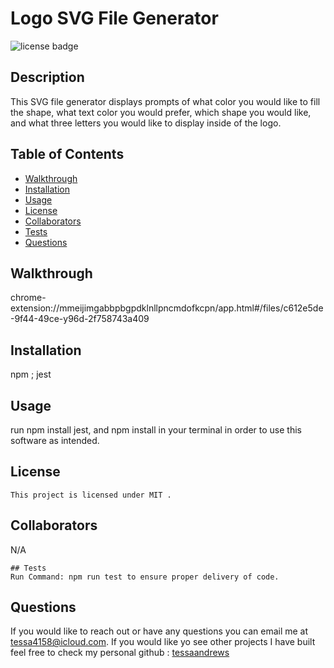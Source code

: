# Logo SVG File Generator
  ![license badge](https://img.shields.io/badge/license-MIT-blue.svg)

  ## Description
  This SVG file generator displays prompts of what color you would like to fill the shape, what text color you would prefer, which shape you would like, and what three letters you would like to display inside of the logo.

  ## Table of Contents
  * [Walkthrough](#walkthrough)
  * [Installation](#installation) 
  * [Usage](#usage) 
   * [License](#license)
  * [Collaborators](#collaborators) 
  * [Tests](#test)
  * [Questions](#questions)
  
  ## Walkthrough

  chrome-extension://mmeijimgabbpbgpdklnllpncmdofkcpn/app.html#/files/c612e5de-9f44-49ce-y96d-2f758743a409



  ## Installation
  npm ; jest

  ## Usage
  run npm install jest, and npm install in your terminal in order to use this software as intended.

   ## License
    
    This project is licensed under MIT .

  ## Collaborators
  N/A

    ## Tests
    Run Command: npm run test to ensure proper delivery of code.

 
 ## Questions

 If you would like to reach out or have any questions you can email me at [tessa4158@icloud.com](mailto:tessa4158@icloud.com).
 If you would like yo see other projects I have built feel free to check my personal github : [tessaandrews](https://github.com/tessaandrews)



